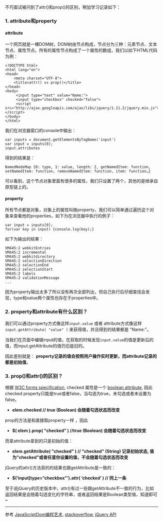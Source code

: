 不巧面试被问到了attr()和prop()的区别，稍加学习记录如下：

### 1. attribute和property

#### attribute

一个网页就是一棵DOM树，DOM树由节点构成，节点分为三种：元素节点、文本节点、属性节点。所有的属性节点构成了一个属性的数组，我们以如下HTML代码为例：


```
<!DOCTYPE html>
<html lang="en">
<head>
    <meta charset="UTF-8">
    <title>attr() vs prop()</title>
</head>
<body>
     <input type="text" value="Name:">
     <input type="checkbox" checked="false">
     <script src="http://ajax.googleapis.com/ajax/libs/jquery/1.11.2/jquery.min.js"></script>
</body>
</html>
```

我们在浏览器窗口的console中输出：

```
var inputs = document.getElementsByTagName('input')
var input = inputs[0];
input.attributes
```

得到的结果是：

```
NamedNodeMap {0: type, 1: value, length: 2, getNamedItem: function, setNamedItem: function, removeNamedItem: function, item: function…}
```

可以看到，这个节点对象里面有很多的属性，我们只设置了两个，其他的是继承自原型链上的。


####  property

所有节点都是对象，对象上的属性叫做property，我们可以简单通过遍历这个对象来查看他的properties，如下为在浏览器中执行的例子： 

```
var input = inputs[0];
for(var key in input) {console.log(key);}
```

如下为输出的结果：

```
VM445:2 webkitEntries
VM445:2 incremental
VM445:2 webkitdirectory
VM445:2 selectionDirection
VM445:2 selectionEnd
VM445:2 selectionStart
VM445:2 labels
VM445:2 validationMessage
...
```

因为property输出太多了所以没有再次全部列出，但自己执行后仔细查找会发现，type和value两个属性也存在于properties中。

### 2. property和attribute有什么区别？

我们可以通过property方式像这样`input.value` 或者 attribute方式像这样   `input.getAttribute( "value" )` 来获得值，并且得到的结果都是 "Name:"。

当我们在页面中编辑input的值，在获取的时候发现`input.value`的值是更新后的值，而input.getAttribute的值仍旧是旧的。

因此差别就是： **property记录的值会按照用户操作实时更新，而attribute记录的都是初始值**。

### 3. prop()和attr()的区别？

根据 [W3C forms specification](http://www.w3.org/TR/html401/interact/forms.html#h-17.4),  checked 属性是一个 [boolean attribute](http://www.w3.org/TR/html4/intro/sgmltut.html#h-3.3.4.2), 因此checked property只能是true或者false，当勾选为true，未勾选或者未设置为false。

- **elem.checked  // true (Boolean) 会随着勾选状态而改变**

prop的方法是和直接取property一样 ，因此

- **$( elem ).prop( "checked” )  //true (Boolean) 会随着勾选状态而改变**

而拿attribute拿到的只是初始的值：

- **elem.getAttribute( "checked" )
// "checked" (String) 记录初始状态, 值为"checked"或者任意你设置的值，不会随着勾选状态而改变**

jQuery的attr()方法获的的结果也跟getAttribute是一致的：

- **$(‘input[type=“checkbox”’).attr( ‘checked’ )  // 同上一条**


至于说jQuery的历史版本中，attr()有过一些跟getAttribute不一致的行为，比如返回结果是会随着勾选变化的字符串，或者返回结果是Boolean类型值，知道即可~

----

参考 [JavaScriptDom编程艺术](http://book.douban.com/subject/6038371/),
[stackoverflow](http://stackoverflow.com/questions/6003819/properties-and-attributes-in-html),
[jQuery API](http://api.jquery.com/prop/)

